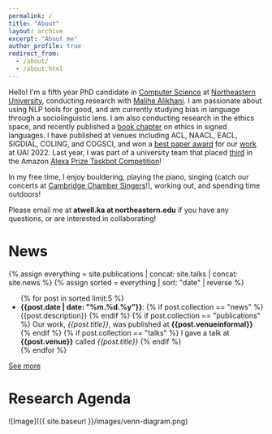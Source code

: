```yaml
---
permalink: /
title: "About"
layout: archive
excerpt: "About me"
author_profile: true
redirect_from: 
  - /about/
  - /about.html
---
```


Hello! I'm a fifth year PhD candidate in [Computer Science](https://www.khoury.northeastern.edu/) at [Northeastern University](https://www.northeastern.edu/), conducting research with [Malihe Alikhani](https://www.malihealikhani.com/). I am passionate about using NLP tools for good, and am currently studying bias in language through a sociolinguistic lens. I am also conducting research in the ethics space, and recently published a [book chapter](https://link.springer.com/chapter/10.1007/978-3-031-47362-3_3) on ethics in signed languages. I have published at venues including ACL, NAACL, EACL, SIGDIAL, COLING, and COGSCI, and won a [best paper award](https://www.sci.pitt.edu/news/sci-graduate-students-faculty-member-win-best-paper-award-uai-2022) for our [work](https://proceedings.mlr.press/v180/sicilia22a/sicilia22a.pdf) at UAI 2022. Last year, I was part of a university team that placed [third](https://www.amazon.science/alexa-prize/taskbot-challenge/2022) in the Amazon [Alexa Prize Taskbot Competition](https://www.amazon.science/alexa-prize/taskbot-challenge)!

In my free time, I enjoy bouldering, playing the piano, singing (catch our concerts at [Cambridge Chamber Singers](https://cambridgechambersingers.org/)!), working out, and spending time outdoors!

Please email me at <b>atwell.ka at northeastern.edu</b> if you have any questions, or are interested in collaborating! 

News
======

{% assign everything = site.publications | concat: site.talks | concat: site.news %}
{% assign sorted = everything | sort: "date" | reverse %}

<div class="news">
<link rel="stylesheet" href="https://maxcdn.bootstrapcdn.com/font-awesome/4.5.0/css/font-awesome.min.css">
<ul>{% for post in sorted limit:5 %}
  <li><b>{{post.date | date: "%m.%d.%y"}}</b>: 
  {% if post.collection == "news" %}
    {{post.description}} 
  {% endif %}
  {% if post.collection == "publications" %}
    Our work, <i>{{post.title}}</i>, was published at <b>{{post.venueinformal}}</b>
  {% endif %}
  {% if post.collection == "talks" %}
    I gave a talk at <b>{{post.venue}}</b> called <i>{{post.title}}</i>
  {% endif %}</li>
{% endfor %}</ul>
</div>

[See more](https://katherine-atwell.github.io/news/)

Research Agenda
======

![Image]({{ site.baseurl }}/images/venn-diagram.png)
